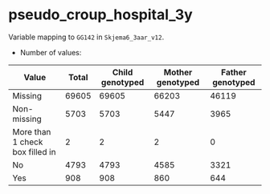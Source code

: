 # pseudo_croup_hospital_3y
Variable mapping to `GG142` in `Skjema6_3aar_v12`.
- Number of values:

| Value | Total | Child genotyped | Mother genotyped | Father genotyped |
| ----- | ----- | --------------- | ---------------- | ---------------- |
| Missing | 69605 | 69605 | 66203 | 46119 |
| Non-missing | 5703 | 5703 | 5447 | 3965 |
| More than 1 check box filled in | 2 | 2 | 2 |0 |
| No | 4793 | 4793 | 4585 |3321 |
| Yes | 908 | 908 | 860 |644 |



